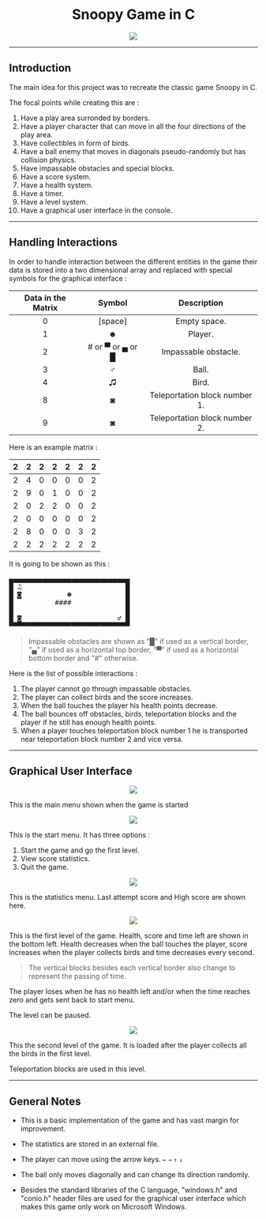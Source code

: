 <h1 align="center">Snoopy Game in C</h1>

<p align="center">
  <img src="https://github.com/ysfelhamri/Snoopy/assets/103438312/9eb63188-710f-4ccf-8392-d65a40a0c1e0">
</p>

___

## Introduction

The main idea for this project was to recreate the classic game Snoopy in C.


The focal points while creating this are :

1. Have a play area surronded by borders.
2. Have a player character that can move in all the four directions of the play area.
3. Have collectibles in form of birds.
4. Have a ball enemy that moves in diagonals pseudo-randomly but has collision physics.
5. Have impassable obstacles and special blocks.
6. Have a score system.
7. Have a health system.
8. Have a timer.
9. Have a level system.
10. Have a graphical user interface in the console.

___

## Handling Interactions

In order to handle interaction between the different entities in the game their data is stored into a two dimensional array and replaced with special symbols for the graphical interface :

| Data in the Matrix | Symbol | Description |
| :---: | :---: | :---: |
| 0 | \[space\] | Empty space. |
| 1 | ☻ | Player. |
| 2 | # or ▀ or ▄ or █ | Impassable obstacle. |
| 3 | ♂ | Ball. |
| 4 | ♫ | Bird. |
| 8 | ◙ | Teleportation block number 1. |
| 9 | ◙ | Teleportation block number 2. |

Here is an example matrix : 

| 2 | 2 | 2 | 2 | 2 | 2 | 2 |
| - | - | - | - | - | - | - |
| 2 | 4 | 0 | 0 | 0 | 0 | 2 |
| 2 | 9 | 0 | 1 | 0 | 0 | 2 |
| 2 | 0 | 2 | 2 | 0 | 0 | 2 |
| 2 | 0 | 0 | 0 | 0 | 0 | 2 |
| 2 | 8 | 0 | 0 | 0 | 3 | 2 |
| 2 | 2 | 2 | 2 | 2 | 2 | 2 |

It is going to be shown as this : 

<pre>
▄▄▄▄▄▄▄▄▄▄▄▄▄▄▄▄▄▄▄▄▄▄▄▄▄▄▄▄▄
█ ♫                         █
█ ◙           ☻             █
█          ####             █
█                           █
█ ◙                       ♂ █
▀▀▀▀▀▀▀▀▀▀▀▀▀▀▀▀▀▀▀▀▀▀▀▀▀▀▀▀▀
</pre>

> Impassable obstacles are shown as "█" if used as a vertical border, "▄" if used as a horizontal top border, "▀" if used as a horizontal bottom border and "#" otherwise.

Here is the list of possible interactions :

1. The player cannot go through impassable obstacles.
2. The player can collect birds and the score increases.
3. When the ball touches the player his health points decrease.
4. The ball bounces off obstacles, birds, teleportation blocks and the player if he still has enough health points.
5. When a player touches teleportation block number 1 he is transported near teleportation block number 2 and vice versa.

___

## Graphical User Interface

<p align="center">
  <img src="https://github.com/ysfelhamri/Snoopy/assets/103438312/9eb63188-710f-4ccf-8392-d65a40a0c1e0">
</p>

This is the main menu shown when the game is started


<p align="center">
  <img src="https://github.com/ysfelhamri/Snoopy/assets/103438312/1cc156be-2035-4fb6-9d63-7e380aa13afd">
</p>

This is the start menu. It has three options :

1. Start the game and go the first level.
2. View score statistics.
3. Quit the game.


<p align="center">
  <img src="https://github.com/ysfelhamri/Snoopy/assets/103438312/fabdb41e-0a4a-43db-823b-4a70064bddb7">
</p>

This is the statistics menu. Last attempt score and High score are shown here.


<p align="center">
  <img src="https://github.com/ysfelhamri/Snoopy/assets/103438312/564d8f9a-33e2-48c9-8e91-54dfb43512c7">
</p>

This is the first level of the game. Health, score and time left are shown in the bottom left. Health decreases when the ball touches the player, score increases when the player collects birds and time decreases every second.

>The vertical blocks besides each vertical border also change to represent the passing of time.

The player loses when he has no health left and/or when the time reaches zero and gets sent back to start menu.

The level can be paused.


<p align="center">
  <img src="https://github.com/ysfelhamri/Snoopy/assets/103438312/817669ce-02a6-451a-8472-6cc5e9eca37c">
</p>

This the second level of the game. It is loaded after the player collects all the birds in the first level.

Teleportation blocks are used in this level.

___

## General Notes

* This is a basic implementation of the game and has vast margin for improvement.

* The statistics are stored in an external file.

* The player can move using the arrow keys. `←` `→` `↑` `↓`

* The ball only moves diagonally and can change its direction randomly.

* Besides the standard libraries of the C language, "windows.h" and "conio.h" header files are used for the graphical user interface which makes this game only work on Microsoft Windows.
